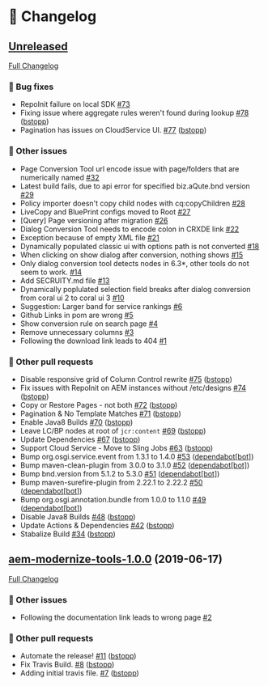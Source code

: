 # 📑 Changelog

## [Unreleased](https://github.com/adobe/aem-modernize-tools/tree/HEAD)

[Full Changelog](https://github.com/adobe/aem-modernize-tools/compare/aem-modernize-tools-1.0.0...HEAD)

### 🐛 Bug fixes

- RepoInit failure on local SDK [\#73](https://github.com/adobe/aem-modernize-tools/issues/73)
- Fixing issue where aggregate rules weren't found during lookup [\#78](https://github.com/adobe/aem-modernize-tools/pull/78) ([bstopp](https://github.com/bstopp))
- Pagination has issues on CloudService UI. [\#77](https://github.com/adobe/aem-modernize-tools/pull/77) ([bstopp](https://github.com/bstopp))

### 📁 Other issues

- Page Conversion Tool url encode issue with page/folders that are numerically named [\#32](https://github.com/adobe/aem-modernize-tools/issues/32)
- Latest build fails, due to api error for specified biz.aQute.bnd version [\#29](https://github.com/adobe/aem-modernize-tools/issues/29)
- Policy importer doesn't copy child nodes with cq:copyChildren [\#28](https://github.com/adobe/aem-modernize-tools/issues/28)
- LiveCopy and BluePrint configs moved to Root [\#27](https://github.com/adobe/aem-modernize-tools/issues/27)
- \[Query\] Page versioning after migration [\#26](https://github.com/adobe/aem-modernize-tools/issues/26)
- Dialog Conversion Tool needs to encode colon in CRXDE link [\#22](https://github.com/adobe/aem-modernize-tools/issues/22)
- Exception because of empty XML file [\#21](https://github.com/adobe/aem-modernize-tools/issues/21)
- Dynamically populated classic ui with options path is not converted [\#18](https://github.com/adobe/aem-modernize-tools/issues/18)
- When clicking on show dialog after conversion, nothing shows [\#15](https://github.com/adobe/aem-modernize-tools/issues/15)
- Only dialog conversion tool detects nodes in 6.3\*, other tools do not seem to work. [\#14](https://github.com/adobe/aem-modernize-tools/issues/14)
- Add SECRUITY.md file [\#13](https://github.com/adobe/aem-modernize-tools/issues/13)
- Dynamically poplulated selection field breaks after dialog conversion from coral ui 2 to coral ui 3 [\#10](https://github.com/adobe/aem-modernize-tools/issues/10)
- Suggestion: Larger band for service rankings  [\#6](https://github.com/adobe/aem-modernize-tools/issues/6)
- Github Links in pom are wrong [\#5](https://github.com/adobe/aem-modernize-tools/issues/5)
- Show conversion rule on search page [\#4](https://github.com/adobe/aem-modernize-tools/issues/4)
- Remove unnecessary columns [\#3](https://github.com/adobe/aem-modernize-tools/issues/3)
- Following the download link leads to 404 [\#1](https://github.com/adobe/aem-modernize-tools/issues/1)

### 📁 Other pull requests

- Disable responsive grid of Column Control rewrite [\#75](https://github.com/adobe/aem-modernize-tools/pull/75) ([bstopp](https://github.com/bstopp))
- Fix issues with RepoInit on AEM instances without /etc/designs [\#74](https://github.com/adobe/aem-modernize-tools/pull/74) ([bstopp](https://github.com/bstopp))
- Copy or Restore Pages - not both [\#72](https://github.com/adobe/aem-modernize-tools/pull/72) ([bstopp](https://github.com/bstopp))
- Pagination & No Template Matches [\#71](https://github.com/adobe/aem-modernize-tools/pull/71) ([bstopp](https://github.com/bstopp))
- Enable Java8 Builds [\#70](https://github.com/adobe/aem-modernize-tools/pull/70) ([bstopp](https://github.com/bstopp))
- Leave LC/BP nodes at root of `jcr:content` [\#69](https://github.com/adobe/aem-modernize-tools/pull/69) ([bstopp](https://github.com/bstopp))
- Update Dependencies [\#67](https://github.com/adobe/aem-modernize-tools/pull/67) ([bstopp](https://github.com/bstopp))
- Support Cloud Service - Move to Sling Jobs [\#63](https://github.com/adobe/aem-modernize-tools/pull/63) ([bstopp](https://github.com/bstopp))
- Bump org.osgi.service.event from 1.3.1 to 1.4.0 [\#53](https://github.com/adobe/aem-modernize-tools/pull/53) ([dependabot[bot]](https://github.com/apps/dependabot))
- Bump maven-clean-plugin from 3.0.0 to 3.1.0 [\#52](https://github.com/adobe/aem-modernize-tools/pull/52) ([dependabot[bot]](https://github.com/apps/dependabot))
- Bump bnd.version from 5.1.2 to 5.3.0 [\#51](https://github.com/adobe/aem-modernize-tools/pull/51) ([dependabot[bot]](https://github.com/apps/dependabot))
- Bump maven-surefire-plugin from 2.22.1 to 2.22.2 [\#50](https://github.com/adobe/aem-modernize-tools/pull/50) ([dependabot[bot]](https://github.com/apps/dependabot))
- Bump org.osgi.annotation.bundle from 1.0.0 to 1.1.0 [\#49](https://github.com/adobe/aem-modernize-tools/pull/49) ([dependabot[bot]](https://github.com/apps/dependabot))
- Disable Java8 Builds [\#48](https://github.com/adobe/aem-modernize-tools/pull/48) ([bstopp](https://github.com/bstopp))
- Update Actions & Dependencies [\#42](https://github.com/adobe/aem-modernize-tools/pull/42) ([bstopp](https://github.com/bstopp))
- Stabalize Build [\#34](https://github.com/adobe/aem-modernize-tools/pull/34) ([bstopp](https://github.com/bstopp))

## [aem-modernize-tools-1.0.0](https://github.com/adobe/aem-modernize-tools/tree/aem-modernize-tools-1.0.0) (2019-06-17)

[Full Changelog](https://github.com/adobe/aem-modernize-tools/compare/168d40edef75843649b0fa8628d26c106bf7e243...aem-modernize-tools-1.0.0)

### 📁 Other issues

- Following the documentation link leads to wrong page [\#2](https://github.com/adobe/aem-modernize-tools/issues/2)

### 📁 Other pull requests

- Automate the release! [\#11](https://github.com/adobe/aem-modernize-tools/pull/11) ([bstopp](https://github.com/bstopp))
- Fix Travis Build. [\#8](https://github.com/adobe/aem-modernize-tools/pull/8) ([bstopp](https://github.com/bstopp))
- Adding initial travis file. [\#7](https://github.com/adobe/aem-modernize-tools/pull/7) ([bstopp](https://github.com/bstopp))



